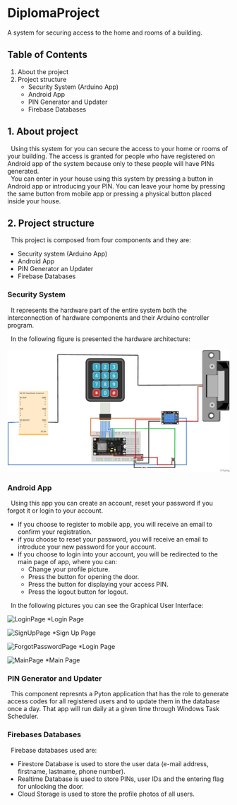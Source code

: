 # DiplomaProject
A system for securing access to the home and rooms of a building.

## Table of Contents

  1. About the project
  2. Project structure
      * Security System (Arduino App)
      * Android App
      * PIN Generator and Updater
      * Firebase Databases

## 1. About project

&nbsp; Using this system for you can secure the access to your home or rooms of your building. The access is granted for people who have registered on Android app of the system because only to these people will have PINs generated. <br/>
&nbsp; You can enter in your house using this system by pressing a button in Android app or introducing your PIN. You can leave your home by pressing the same button from mobile app or pressing a physical button placed inside your house.<br/>
  
## 2. Project structure

&nbsp; This project is composed from four components and they are:
* Security system (Arduino App)
* Android App
* PIN Generator an Updater
* Firebase Databases

### Security System

&nbsp; It represents the hardware part of the entire system both the interconnection of hardware components and their Arduino controller program.

&nbsp; In the following figure is presented the hardware architecture:
<br/>
<br/>
![Hardware Architecture](/SecuritySystemArduino/HardwareArhitecture.png)

### Android App

&nbsp; Using this app you can create an account, reset your password if you forgot it or login to your account.
  * If you choose to register to mobile app, you will receive an email to confirm your registration.
  * if you choose to reset your password, you will receive an email to introduce your new password for your account.
  * If you choose to login into your account, you will be redirected to the main page of app, where you can:
    * Change your profile picture.
    * Press the button for opening the door.
    * Press the button for displaying your access PIN.
    * Press the logout button for logout.

&nbsp; In the following pictures you can see the Graphical User Interface:

![LoginPage](/SecuritySystemApp/LoginPage.jpeg)
*Login Page

![SignUpPage](/SecuritySystemApp/SignUpPage.jpeg)
*Sign Up Page

![ForgotPasswordPage](/SecuritySystemApp/ForgotPasswordPage.jpeg)
*Login Page

![MainPage](/SecuritySystemApp/MainPage.jpeg)
*Main Page

### PIN Generator and Updater

&nbsp; This component represnts a Pyton application that has the role to generate access codes for all registered users and to update them in the database once a day. That app will run daily at a given time through Windows Task Scheduler.

### Firebases Databases

&nbsp; Firebase databases used are:
  * Firestore Database is used to store the user data (e-mail address, firstname, lastname, phone number).
  * Realtime Database is used to store PINs, user IDs and the entering flag for unlocking the door.
  * Cloud Storage is used to store the profile photos of all users.
